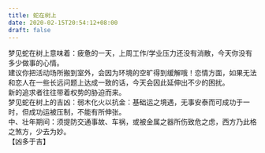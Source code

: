 ```yaml
---
title: 蛇在树上
date: 2020-02-15T20:54:12+08:00
draft: false
---
```


梦见蛇在树上意味着：疲惫的一天，上周工作/学业压力还没有消散，今天你没有多少做事的心情。<br>
建议你把活动场所搬到室外，会因为环境的空旷得到缓解哦！恋情方面，如果无法和恋人在一些长远问题上达成一致的话，今天会因此延伸出不少的困扰。<br>
新的追求者往往带着权势的胁迫而来。<br>
梦见蛇在树上的吉凶：弱木化火以抗金：基础运之境遇，无事安泰而可成功于一时，但成功运被压制，不能有所伸张。<br>
中、壮年期间：须提防交通事故、车祸，或被金属之器所伤致危之虑，西方乃此格之煞方，少去为妙。<br>
【凶多于吉】